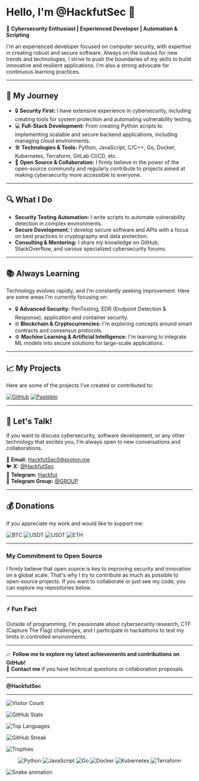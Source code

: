 # Hello, I'm **@HackfutSec** 👋

🔐 **Cybersecurity Enthusiast | Experienced Developer | Automation & Scripting**

I'm an experienced developer focused on computer security, with expertise in creating robust and secure software. Always on the lookout for new trends and technologies, I strive to push the boundaries of my skills to build innovative and resilient applications. I'm also a strong advocate for continuous learning practices.

---

## 🚀 My Journey

- 🔒 **Security First:** I have extensive experience in cybersecurity, including creating tools for system protection and automating vulnerability testing.
- 💻 **Full-Stack Development:** From creating Python scripts to implementing scalable and secure backend applications, including managing cloud environments.
- 🛠️ **Technologies & Tools:** Python, JavaScript, C/C++, Go, Docker, Kubernetes, Terraform, GitLab CI/CD, etc.
- 🧠 **Open Source & Collaboration:** I firmly believe in the power of the open-source community and regularly contribute to projects aimed at making cybersecurity more accessible to everyone.

---

## 🔍 What I Do

- **Security Testing Automation:** I write scripts to automate vulnerability detection in complex environments.
- **Secure Development:** I develop secure software and APIs with a focus on best practices in cryptography and data protection.
- **Consulting & Mentoring:** I share my knowledge on GitHub, StackOverflow, and various specialized cybersecurity forums.

---

## 📚 Always Learning

Technology evolves rapidly, and I'm constantly seeking improvement. Here are some areas I'm currently focusing on:

- 🔒 **Advanced Security:** PenTesting, EDR (Endpoint Detection & Response), application and container security.
- 🌐 **Blockchain & Cryptocurrencies:** I'm exploring concepts around smart contracts and consensus protocols.
- ⚙️ **Machine Learning & Artificial Intelligence:** I'm learning to integrate ML models into secure solutions for large-scale applications.

---

## 📈 My Projects

Here are some of the projects I've created or contributed to:

[![GitHub](https://img.shields.io/badge/GitHub-Projects-181717?style=for-the-badge&logo=github)](https://github.com/HackfutSec)
[![Pastebin](https://img.shields.io/badge/Pastebin-Code%20Snippets-02456f?style=for-the-badge&logo=pastebin)](https://pastebin.com/u/hackfut)

---

## 💬 Let's Talk!

If you want to discuss cybersecurity, software development, or any other technology that excites you, I'm always open to new conversations and collaborations.

📧 **Email:** [HackfutSec0@proton.me](mailto:HackfutSec0@proton.me)  
🐦 **X:** [@HackfutSec](https://x.com/H4ckfutS3c)  
📱 **Telegram:** [Hackfut](https://t.me/H3CkfutS3c)  
👥 **Telegram Group:** [@GROUP](https://t.me/webshells404)

---

## 💰 Donations

If you appreciate my work and would like to support me:

![BTC](https://img.shields.io/badge/BTC-1KhN9AMAQ1WjAW3e2iF1eRJkN7MXWdagr9-orange?style=flat-square&logo=bitcoin)
![USDT](https://img.shields.io/badge/USDT_(TRC20)-TAsLoWi3HoCVtDxLCxeLf9vzQpyw6hudLw-blue?style=flat-square&logo=tether)
![USDT](https://img.shields.io/badge/USDT_(ERC20)-TBAt2irQm2aV56EGofWkrdjKT54Sug4D7u-blue?style=flat-square&logo=tether)
![ETH](https://img.shields.io/badge/ETH-0xb6BB36328D3d10dd135f088B85653CE93726D5eE-blue?style=flat-square&logo=ethereum)

---

### My Commitment to Open Source

I firmly believe that open source is key to improving security and innovation on a global scale. That's why I try to contribute as much as possible to open-source projects. If you want to collaborate or just see my code, you can explore my repositories below.

---

### ⚡ Fun Fact

Outside of programming, I'm passionate about cybersecurity research, CTF (Capture The Flag) challenges, and I participate in hackathons to test my limits in controlled environments.

---

📈 **Follow me to explore my latest achievements and contributions on GitHub!**  
🔗 **Contact me** if you have technical questions or collaboration proposals.

---

**@HackfutSec**

---

<!-- Animation effects using GitHub Markdown -->
![Visitor Count](https://komarev.com/ghpvc/?username=HackfutSec&color=blueviolet&style=flat-square)

![GitHub Stats](https://github-readme-stats.vercel.app/api?username=HackfutSec&show_icons=true&theme=radical)

![Top Languages](https://github-readme-stats.vercel.app/api/top-langs/?username=HackfutSec&layout=compact&theme=radical)

![GitHub Streak](https://github-readme-streak-stats.herokuapp.com/?user=HackfutSec&theme=radical)

![Trophies](https://github-profile-trophy.vercel.app/?username=HackfutSec&theme=radical&column=7)

<!-- Animated icons -->
<div align="center">
  
![Python](https://img.shields.io/badge/Python-3776AB?style=for-the-badge&logo=python&logoColor=white)
![JavaScript](https://img.shields.io/badge/JavaScript-F7DF1E?style=for-the-badge&logo=javascript&logoColor=black)
![Go](https://img.shields.io/badge/Go-00ADD8?style=for-the-badge&logo=go&logoColor=white)
![Docker](https://img.shields.io/badge/Docker-2496ED?style=for-the-badge&logo=docker&logoColor=white)
![Kubernetes](https://img.shields.io/badge/Kubernetes-326CE5?style=for-the-badge&logo=kubernetes&logoColor=white)
![Terraform](https://img.shields.io/badge/Terraform-623CE4?style=for-the-badge&logo=terraform&logoColor=white)

</div>

<!-- Snake animation -->
![Snake animation](https://github.com/HackfutSec/HackfutSec/blob/output/github-contribution-grid-snake.svg)
